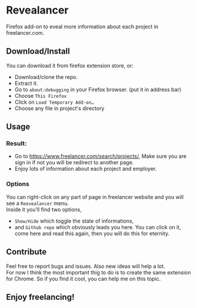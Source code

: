 # Revealancer
Firefox add-on to eveal more information about each project in freelancer.com.

## Download/Install
You can download it from firefox extension store, or:
- Download/clone the repo.
- Extract it.
- Go to `about:debugging` in your Firefox browser. (put it in address bar)
- Choose `This Firefox`
- Click on `Load Temporary Add-on…`
- Choose any file in project's directory

## Usage
### Result:
- Go to <a href="https://www.freelancer.com/search/projects/">https://www.freelancer.com/search/projects/</a>, Make sure you are sign in if not you will be redirect to another page.
- Enjoy lots of information about each project and employer.

### Options
You can right-click on any part of page in freelancer website and you will see a `Reevealancer` menu. <br>
Inside it you'll find two options, 
- `Show/Hide` which toggle the state of informations, 
- and `Github repo` which obviously leads you here. You can click on it, come here and read this again, then you will do this for eternity.

## Contribute 
Feel free to report bugs and issues. Also new ideas will help a lot.<br>
For now I think the most important thig to do is to create the same extension for Chrome. So if you find it cool, you can help me on this topic.

## Enjoy freelancing!
